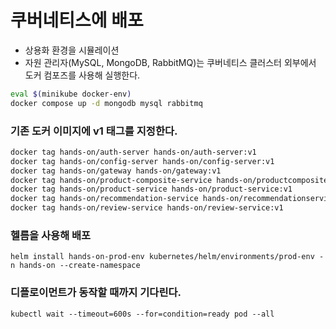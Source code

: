 # 쿠버네티스에 배포
- 상용화 환경을 시뮬레이션
- 자원 관리자(MySQL, MongoDB, RabbitMQ)는 쿠버네티스 클러스터 외부에서 도커 컴포즈를 사용해 실행한다.

```bash
eval $(minikube docker-env)
docker compose up -d mongodb mysql rabbitmq
```

### 기존 도커 이미지에 v1 태그를 지정한다.
```bash
docker tag hands-on/auth-server hands-on/auth-server:v1
docker tag hands-on/config-server hands-on/config-server:v1
docker tag hands-on/gateway hands-on/gateway:v1
docker tag hands-on/product-composite-service hands-on/productcompositeservice:v1
docker tag hands-on/product-service hands-on/product-service:v1
docker tag hands-on/recommendation-service hands-on/recommendationservice:v1
docker tag hands-on/review-service hands-on/review-service:v1
```

### 헬름을 사용해 배포
`helm install hands-on-prod-env kubernetes/helm/environments/prod-env -n hands-on --create-namespace`

### 디플로이먼트가 동작할 때까지 기다린다.
`kubectl wait --timeout=600s --for=condition=ready pod --all`